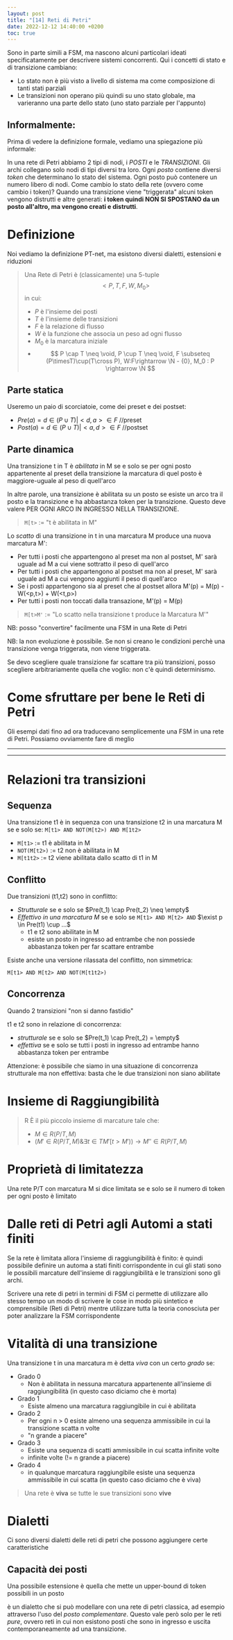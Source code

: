 ```yaml
---
layout: post
title: "[14] Reti di Petri"
date: 2022-12-12 14:40:00 +0200
toc: true
---
```


Sono in parte simili a FSM, ma nascono alcuni particolari ideati specificatamente per descrivere sistemi concorrenti. Quì i concetti di stato e di transizione cambiano:
* Lo stato non è più visto a livello di sistema ma come composizione di tanti stati parziali
* Le transizioni non operano più quindi su uno stato globale, ma varieranno una parte dello stato (uno stato parziale per l'appunto)

## Informalmente:

Prima di vedere la definizione formale, vediamo una spiegazione più informale:

<!Inserire immagine esempio>

In una rete di Petri abbiamo 2 tipi di nodi, i _POSTI_ e le _TRANSIZIONI_. Gli archi collegano solo nodi di tipi diversi tra loro.
Ogni _posto_ contiene diversi _token_ che determinano lo stato del sistema. Ogni posto può contenere un numero libero di nodi.
Come cambio lo stato della rete (ovvero come cambio i token)? Quando una transizione viene "triggerata" alcuni token vengono distrutti e altre generati: __i token quindi NON SI SPOSTANO da un posto all'altro, ma vengono creati e distrutti__.


# Definizione

Noi vediamo la definizione PT-net, ma esistono diversi dialetti, estensioni e riduzioni

>Una Rete di Petri è (classicamente) una 5-tuple $$<P,T,F,W,M_0>$$ in cui:
> * $P$ è l'insieme dei posti 
> * $T$ è l'insieme delle transizioni
> * $F$ è la relazione di flusso 
> * $W$ è la funzione che associa un peso ad ogni flusso
> * $M_0$ è la marcatura iniziale
> * $$ P \cap T \neq \void, P \cup T \neq \void, F \subseteq (P\timesT)\cup(T\cross P), W:F\rightarrow \N - {0}, M_0 : P \rightarrow \N $$

## Parte statica
Useremo un paio di scorciatoie, come dei preset e dei postset:

- $Pre(a) = {d\in(P \cup T)|<d,a>\in F}$ //preset
- $Post(a) = {d\in(P \cup T)|<a,d>\in F}$ //postset

## Parte dinamica
Una transizione t in T è _abilitata_ in M se e solo se per ogni posto appartenente al preset della transizione la marcatura di quel posto è maggiore-uguale al peso di quell'arco

In altre parole, una transizione è abilitata su un posto se esiste un arco tra il posto e la transizione e ha abbastanza token per la transizione. Questo deve valere PER OGNI ARCO IN INGRESSO NELLA TRANSIZIONE.

> `M[t>` := "t è abilitata in M"


Lo _scatto_ di una transizione in t in una marcatura M produce una nuova marcatura M':
- Per tutti i posti che appartengono al preset ma non al postset, M' sarà uguale ad M a cui viene sottratto il peso di quell'arco
- Per tutti i posti che appartengono al postset ma non al preset, M' sarà uguale ad M a cui vengono aggiunti il peso di quell'arco
- Se i posti appartengono sia al preset che al postset allora M'(p) = M(p) - W(<p,t>) + W(<t,p>)
- Per tutti i posti non toccati dalla transazione, M'(p) = M(p)


> `M[t>M'` := "Lo scatto nella transizione t produce la Marcatura M'"

<!Esempi: produttore, consumatore e buffer>

NB: posso "convertire" facilmente una FSM in una Rete di Petri

NB: la non evoluzione è possibile. Se non si creano le condizioni perchè una transizione venga triggerata, non viene triggerata.

Se devo scegliere quale transizione far scattare tra più transizioni, posso scegliere arbitrariamente quella che voglio: non c'è quindi determinismo.


# Come sfruttare per bene le Reti di Petri
Gli esempi dati fino ad ora traducevano semplicemente una FSM in una rete di Petri. Possiamo ovviamente fare di meglio

<!Qui manca una cosa>

<!In realtà sta traducendo dagli esempi, vedi se riesci a recuperare qualcosa>

---
---
# Relazioni tra transizioni
## Sequenza
Una transizione t1 è in sequenza con una transizione t2 in una marcatura M se e solo se:
`M[t1> AND NOT(M[t2>) AND M[1t2>`
* `M[t1>` := t1 è abilitata in M
* `NOT(M[t2>)` := t2 non è abilitata in M
* `M[t1t2>` := t2 viene abilitata dallo scatto di t1 in M

## Conflitto
Due transizioni (t1,t2) sono in conflitto:
* _Strutturale_ se e solo se $Pre(t_1) \cap Pre(t_2) \neq \empty$
* _Effettivo in una marcatura M_ se e solo se `M[t1> AND M[t2> AND` $\exist p \in Pre(t1) \cup ...$
  * t1 e t2 sono abilitate in M
  * esiste un posto in ingresso ad entrambe che non possiede abbastanza token per far scattare entrambe

Esiste anche una versione rilassata del conflitto, non simmetrica:

`M[t1> AND M[t2> AND NOT(M[t1t2>)`


## Concorrenza
Quando 2 transizioni "non si danno fastidio"

t1 e t2 sono in relazione di concorrenza:
* _strutturale_ se e solo se $Pre(t_1) \cap Pre(t_2) = \empty$
* _effettiva_ se e solo se tutti i posti in ingresso ad entrambe hanno abbastanza token per entrambe

Attenzione: è possibile che siamo in una situazione di concorrenza strutturale ma non effettiva: basta che le due transizioni non siano abilitate


# Insieme di Raggiungibilità
> R È il più piccolo insieme di marcature tale che:
> * $M\in R(P/T,M)$
> * $(M'\in R(P/T,M) \& \exists t \in T M' [t>M')) \rightarrow M'' \in R(P/T,M)$


# Proprietà di limitatezza
Una rete P/T con marcatura M si dice limitata se e solo se il numero di token per ogni posto è limitato


# Dalle reti di Petri agli Automi a stati finiti
Se la rete è limitata allora l'insieme di raggiungibilità è finito: è quindi possibile definire un automa a stati finiti corrispondente in cui gli stati sono le possibili marcature dell'insieme di raggiungibilità e le transizioni sono gli archi.

Scrivere una rete di petri in termini di FSM ci permette di utilizzare allo stesso tempo un modo di scrivere le cose in modo più sintetico e comprensibile (Reti di Petri) mentre utilizzare tutta la teoria conosciuta per poter analizzare la FSM corrispondente

# Vitalità di una transizione
Una transizione t in una marcatura m è detta _viva_ con un certo _grado_ se:
* Grado 0
  * Non è abilitata in nessuna marcatura appartenente all'insieme di raggiungibilità (in questo caso diciamo che è morta)
* Grado 1
  * Esiste almeno una marcatura raggiungibile in cui è abilitata
* Grado 2
  * Per ogni n > 0 esiste almeno una sequenza ammissibile in cui la transizione scatta n volte
  * "n grande a piacere"
* Grado 3
  * Esiste una sequenza di scatti ammissibile in cui scatta infinite volte
  * infinite volte (!= n grande a piacere)
* Grado 4
  * in qualunque marcatura raggiungibile esiste una sequenza ammissibile in cui scatta (in questo caso diciamo che è viva)

> Una rete è __viva__ se tutte le sue transizioni sono __vive__


# Dialetti
Ci sono diversi dialetti delle reti di petri che possono aggiungere certe caratteristiche

## Capacità dei posti
Una possibile estensione è quella che mette un upper-bound di token possibili in un posto

è un dialetto che si può modellare con una rete di petri classica, ad esempio attraverso l'uso del _posto complementare_. Questo vale però solo per le reti _pure_, ovvero reti in cui non esistono posti che sono in ingresso e uscita contemporaneamente ad una transizione.